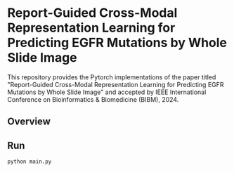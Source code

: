 # Report-Guided Cross-Modal Representation Learning for Predicting EGFR Mutations by Whole Slide Image

This repository provides the Pytorch implementations of the paper titled "Report-Guided Cross-Modal Representation Learning for Predicting EGFR Mutations by Whole Slide Image" and accepted by IEEE International Conference on Bioinformatics & Biomedicine (BIBM), 2024.

## Overview



## Run
```python main.py```
